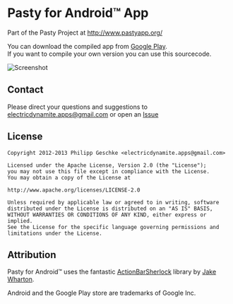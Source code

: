 Pasty for Android&trade; App
=========================

Part of the Pasty Project at http://www.pastyapp.org/

You can download the compiled app from [Google Play][1].  
If you want to compile your own version you can use this sourcecode.

![Screenshot](https://lh3.ggpht.com/3272fk0uKBLK6PZ36Tjl2xQzIcMjujL2KDwVp5qpPd7b42OG1a0FcPC-Lt63XXl6k88)

Contact
-------
 Please direct your questions and suggestions to electricdynamite.apps@gmail.com or open an [Issue][2]

License
-------
    Copyright 2012-2013 Philipp Geschke <electricdynamite.apps@gmail.com>
   
    Licensed under the Apache License, Version 2.0 (the "License");
    you may not use this file except in compliance with the License.
    You may obtain a copy of the License at
    
    http://www.apache.org/licenses/LICENSE-2.0

    Unless required by applicable law or agreed to in writing, software
    distributed under the License is distributed on an "AS IS" BASIS,
    WITHOUT WARRANTIES OR CONDITIONS OF ANY KIND, either express or implied.
    See the License for the specific language governing permissions and
    limitations under the License.

Attribution
-----------
 Pasty for Android&trade; uses the fantastic [ActionBarSherlock][3] library by [Jake Wharton][4].  

 Android and the Google Play store are trademarks of Google Inc.


[1]: https://play.google.com/store/apps/details?id=de.electricdynamite.pasty
[2]: https://github.com/ElectricDynamite/pasty-app-android/issues
[3]: https://github.com/JakeWharton/ActionBarSherlock/
[4]: http://jakewharton.com/
[5]: http://www.apache.org/licenses/LICENSE-2.0
